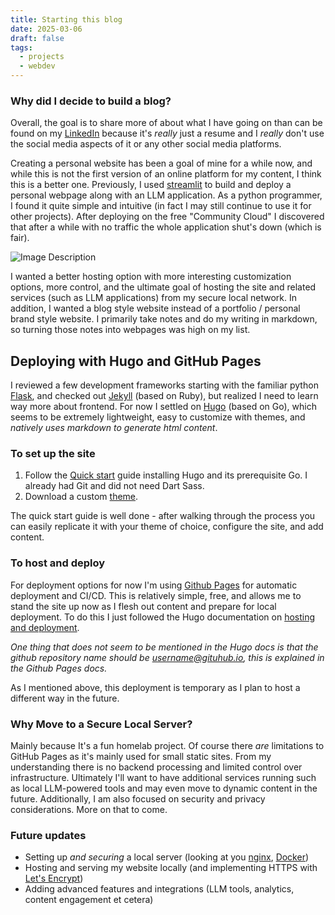 ```yaml
---
title: Starting this blog
date: 2025-03-06
draft: false
tags:
  - projects
  - webdev
---
```

### Why did I decide to build a blog?

Overall, the goal is to share more of about what I have going on than can be found on my [LinkedIn](https://www.linkedin.com/in/clmangham/) because it's *really* just a resume and I *really* don't use the social media aspects of it or any other social media platforms. 

Creating a personal website has been a goal of mine for a while now, and while this is not the first version of an online platform for my content, I think this is a better one. Previously, I used [streamlit](https://streamlit.io/) to build and deploy a personal webpage along with an LLM application. As a python programmer, I found it quite simple and intuitive (in fact I may still continue to use it for other projects). After deploying on the free "Community Cloud" I discovered that after a while with no traffic the whole application shut's down (which is fair).

![Image Description](/images/Pasted%20image%2020250306045600.png)

I wanted a better hosting option with more interesting customization options, more control, and the ultimate goal of hosting the site and related services (such as LLM applications) from my secure local network. In addition, I wanted a blog style website instead of a portfolio / personal brand style website. I primarily take notes and do my writing in markdown, so turning those notes into webpages was high on my list.

## Deploying with Hugo and GitHub Pages

I reviewed a few development frameworks starting with the familiar python [Flask](https://flask.palletsprojects.com/en/stable/), and checked out [Jekyll](https://jekyllrb.com/) (based on Ruby), but realized I need to learn way more about frontend. For now I settled on [Hugo](https://gohugo.io/) (based on Go), which seems to be extremely lightweight, easy to customize with themes, and *natively uses markdown to generate html content*. 
### To set up the site
1. Follow the [Quick start](https://gohugo.io/getting-started/quick-start/) guide installing Hugo and its prerequisite Go. I already had Git and did not need Dart Sass. 
2. Download a custom [theme](https://themes.gohugo.io/).

The quick start guide is well done - after walking through the process you can easily replicate it with your theme of choice, configure the site, and add content.

### To host and deploy
For deployment options for now I'm using [Github Pages](https://pages.github.com/) for automatic deployment and CI/CD. This is relatively simple, free, and allows me to stand the site up now as I flesh out content and prepare for local deployment. To do this I just followed the Hugo documentation on [hosting and deployment](https://gohugo.io/host-and-deploy/).

*One thing that does not seem to be mentioned in the Hugo docs is that the github repository name should be username@gituhub.io, this is explained in the Github Pages docs.*

As I mentioned above, this deployment is temporary as I plan to host a different way in the future.

### Why Move to a Secure Local Server?

Mainly because It's a fun homelab project. Of course there *are* limitations to GitHub Pages as it's mainly used for small static sites. From my understanding there is no backend processing and limited control over infrastructure. Ultimately I'll want to have additional services running such as local LLM-powered tools and may even move to dynamic content in the future. Additionally, I am also focused on security and privacy considerations. More on that to come.

### Future updates
- Setting up *and securing* a local server (looking at you [nginx](https://nginx.org/), [Docker](https://www.docker.com/))
- Hosting and serving my website locally (and implementing HTTPS with [Let's Encrypt](https://letsencrypt.org/))
- Adding advanced features and integrations (LLM tools, analytics, content engagement et cetera)





